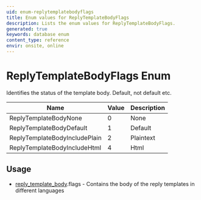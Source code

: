 ```yaml
---
uid: enum-replytemplatebodyflags
title: Enum values for ReplyTemplateBodyFlags
description: Lists the enum values for ReplyTemplateBodyFlags.
generated: true
keywords: database enum
content_type: reference
envir: onsite, online
---
```


# ReplyTemplateBodyFlags Enum

Identifies the status of the template body. Default, not default etc.

| Name | Value | Description |
|------|-------|-------------|
|ReplyTemplateBodyNone|0|None|
|ReplyTemplateBodyDefault|1|Default|
|ReplyTemplateBodyIncludePlain|2|Plaintext|
|ReplyTemplateBodyIncludeHtml|4|Html|

## Usage

* [reply_template_body](../reply-template-body.md).flags - Contains the body of the reply templates in different languages
